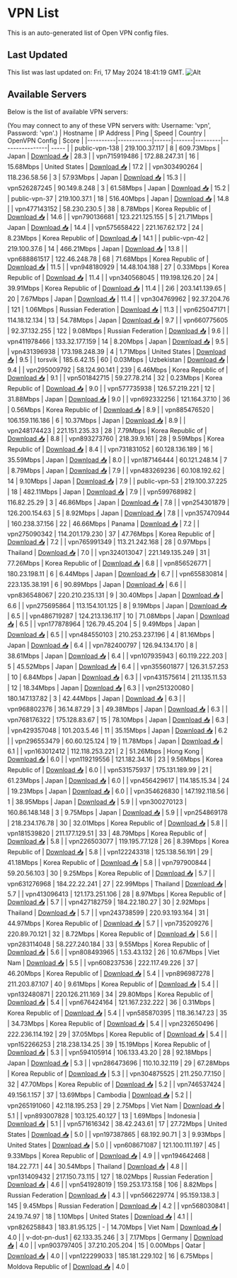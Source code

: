 # VPN List

This is an auto-generated list of Open VPN config files.

## Last Updated

This list was last updated on: Fri, 17 May 2024 18:41:19 GMT.
![Alt](https://repobeats.axiom.co/api/embed/186b98318ef1479477931607c1ad7d823f12451f.svg "Repobeats analytics image")

## Available Servers

Below is the list of available VPN servers:

(You may connect to any of these VPN servers with: Username: 'vpn', Password: 'vpn'.)
| Hostname | IP Address | Ping | Speed | Country | OpenVPN Config | Score |
|----------|------------|------|-------|---------|----------------| ----- |
| public-vpn-138 | 219.100.37.117 | 8 | 609.73Mbps | Japan | [Download 📥](./configs/server_0_JP.ovpn) | 28.3 |
| vpn715919486 | 172.88.247.31 | 16 | 15.68Mbps | United States | [Download 📥](./configs/server_1_US.ovpn) | 17.2 |
| vpn303490264 | 118.236.58.56 | 3 | 57.93Mbps | Japan | [Download 📥](./configs/server_2_JP.ovpn) | 15.3 |
| vpn526287245 | 90.149.8.248 | 3 | 61.58Mbps | Japan | [Download 📥](./configs/server_3_JP.ovpn) | 15.2 |
| public-vpn-37 | 219.100.37.1 | 18 | 516.40Mbps | Japan | [Download 📥](./configs/server_4_JP.ovpn) | 14.8 |
| vpn477143152 | 58.230.230.5 | 38 | 8.78Mbps | Korea Republic of | [Download 📥](./configs/server_5_KR.ovpn) | 14.6 |
| vpn790136681 | 123.221.125.155 | 5 | 21.71Mbps | Japan | [Download 📥](./configs/server_6_JP.ovpn) | 14.4 |
| vpn575658422 | 221.167.62.172 | 24 | 8.23Mbps | Korea Republic of | [Download 📥](./configs/server_7_KR.ovpn) | 14.1 |
| public-vpn-42 | 219.100.37.6 | 14 | 466.21Mbps | Japan | [Download 📥](./configs/server_8_JP.ovpn) | 13.8 |
| vpn688861517 | 122.46.248.78 | 68 | 71.68Mbps | Korea Republic of | [Download 📥](./configs/server_9_KR.ovpn) | 11.5 |
| vpn948180929 | 14.48.104.188 | 27 | 0.33Mbps | Korea Republic of | [Download 📥](./configs/server_10_KR.ovpn) | 11.4 |
| vpn340568045 | 119.198.126.20 | 24 | 39.91Mbps | Korea Republic of | [Download 📥](./configs/server_11_KR.ovpn) | 11.4 |
| 2i6 | 203.141.139.65 | 20 | 7.67Mbps | Japan | [Download 📥](./configs/server_12_JP.ovpn) | 11.4 |
| vpn304769962 | 92.37.204.76 | 121 | 1.06Mbps | Russian Federation | [Download 📥](./configs/server_13_RU.ovpn) | 11.3 |
| vpn625047171 | 114.18.12.134 | 13 | 54.78Mbps | Japan | [Download 📥](./configs/server_14_JP.ovpn) | 9.7 |
| vpn660775605 | 92.37.132.255 | 122 | 9.08Mbps | Russian Federation | [Download 📥](./configs/server_15_RU.ovpn) | 9.6 |
| vpn411978466 | 133.32.177.159 | 14 | 8.20Mbps | Japan | [Download 📥](./configs/server_16_JP.ovpn) | 9.5 |
| vpn431396938 | 173.198.248.39 | 4 | 1.71Mbps | United States | [Download 📥](./configs/server_17_US.ovpn) | 9.5 |
| torsvik | 185.6.42.15 | 60 | 0.03Mbps | Uzbekistan | [Download 📥](./configs/server_18_UZ.ovpn) | 9.4 |
| vpn295009792 | 58.124.90.141 | 239 | 6.46Mbps | Korea Republic of | [Download 📥](./configs/server_19_KR.ovpn) | 9.1 |
| vpn501842715 | 59.27.78.214 | 32 | 0.23Mbps | Korea Republic of | [Download 📥](./configs/server_20_KR.ovpn) | 9.0 |
| vpn577735938 | 126.57.219.221 | 12 | 31.88Mbps | Japan | [Download 📥](./configs/server_21_JP.ovpn) | 9.0 |
| vpn692332256 | 121.164.37.10 | 36 | 0.56Mbps | Korea Republic of | [Download 📥](./configs/server_22_KR.ovpn) | 8.9 |
| vpn885476520 | 106.159.116.186 | 6 | 10.37Mbps | Japan | [Download 📥](./configs/server_23_JP.ovpn) | 8.9 |
| vpn248174423 | 221.151.235.33 | 28 | 7.79Mbps | Korea Republic of | [Download 📥](./configs/server_24_KR.ovpn) | 8.8 |
| vpn893273760 | 218.39.9.161 | 28 | 9.59Mbps | Korea Republic of | [Download 📥](./configs/server_25_KR.ovpn) | 8.4 |
| vpn731831052 | 60.128.136.189 | 16 | 35.59Mbps | Japan | [Download 📥](./configs/server_26_JP.ovpn) | 8.0 |
| vpn187146444 | 60.121.248.14 | 7 | 8.79Mbps | Japan | [Download 📥](./configs/server_27_JP.ovpn) | 7.9 |
| vpn483269236 | 60.108.192.62 | 14 | 9.10Mbps | Japan | [Download 📥](./configs/server_28_JP.ovpn) | 7.9 |
| public-vpn-53 | 219.100.37.225 | 18 | 482.11Mbps | Japan | [Download 📥](./configs/server_29_JP.ovpn) | 7.9 |
| vpn599768982 | 116.82.25.29 | 3 | 46.86Mbps | Japan | [Download 📥](./configs/server_30_JP.ovpn) | 7.8 |
| vpn254301879 | 126.200.154.63 | 5 | 8.92Mbps | Japan | [Download 📥](./configs/server_31_JP.ovpn) | 7.8 |
| vpn357470944 | 160.238.37.156 | 22 | 46.66Mbps | Panama | [Download 📥](./configs/server_32_PA.ovpn) | 7.2 |
| vpn275090342 | 114.201.179.230 | 37 | 47.76Mbps | Korea Republic of | [Download 📥](./configs/server_33_KR.ovpn) | 7.2 |
| vpn765991349 | 113.21.242.168 | 28 | 0.97Mbps | Thailand | [Download 📥](./configs/server_34_TH.ovpn) | 7.0 |
| vpn324013047 | 221.149.135.249 | 31 | 77.26Mbps | Korea Republic of | [Download 📥](./configs/server_35_KR.ovpn) | 6.8 |
| vpn856526771 | 180.23.198.11 | 6 | 6.44Mbps | Japan | [Download 📥](./configs/server_36_JP.ovpn) | 6.7 |
| vpn655830814 | 223.135.38.191 | 6 | 90.89Mbps | Japan | [Download 📥](./configs/server_37_JP.ovpn) | 6.6 |
| vpn836548067 | 220.210.235.131 | 9 | 30.40Mbps | Japan | [Download 📥](./configs/server_38_JP.ovpn) | 6.6 |
| vpn275695864 | 113.154.101.125 | 8 | 9.19Mbps | Japan | [Download 📥](./configs/server_39_JP.ovpn) | 6.5 |
| vpn486719287 | 124.213.136.117 | 10 | 71.08Mbps | Japan | [Download 📥](./configs/server_40_JP.ovpn) | 6.5 |
| vpn177878964 | 126.79.45.204 | 5 | 9.49Mbps | Japan | [Download 📥](./configs/server_41_JP.ovpn) | 6.5 |
| vpn484550103 | 210.253.237.196 | 4 | 81.16Mbps | Japan | [Download 📥](./configs/server_42_JP.ovpn) | 6.4 |
| vpn782400797 | 126.94.134.170 | 8 | 38.61Mbps | Japan | [Download 📥](./configs/server_43_JP.ovpn) | 6.4 |
| vpn107935943 | 60.119.222.203 | 5 | 45.52Mbps | Japan | [Download 📥](./configs/server_44_JP.ovpn) | 6.4 |
| vpn355601877 | 126.31.57.253 | 10 | 6.84Mbps | Japan | [Download 📥](./configs/server_45_JP.ovpn) | 6.3 |
| vpn431575614 | 211.135.11.53 | 12 | 18.34Mbps | Japan | [Download 📥](./configs/server_46_JP.ovpn) | 6.3 |
| vpn251320080 | 180.147.137.82 | 3 | 42.44Mbps | Japan | [Download 📥](./configs/server_47_JP.ovpn) | 6.3 |
| vpn968802376 | 36.14.87.29 | 3 | 49.38Mbps | Japan | [Download 📥](./configs/server_48_JP.ovpn) | 6.3 |
| vpn768176322 | 175.128.83.67 | 15 | 78.10Mbps | Japan | [Download 📥](./configs/server_49_JP.ovpn) | 6.3 |
| vpn429357048 | 101.203.5.46 | 11 | 35.15Mbps | Japan | [Download 📥](./configs/server_50_JP.ovpn) | 6.2 |
| vpn296553479 | 60.60.125.124 | 19 | 11.78Mbps | Japan | [Download 📥](./configs/server_51_JP.ovpn) | 6.1 |
| vpn163012412 | 112.118.253.221 | 2 | 51.26Mbps | Hong Kong | [Download 📥](./configs/server_52_HK.ovpn) | 6.0 |
| vpn119219556 | 121.182.34.16 | 23 | 9.56Mbps | Korea Republic of | [Download 📥](./configs/server_53_KR.ovpn) | 6.0 |
| vpn531575937 | 175.131.189.99 | 21 | 61.23Mbps | Japan | [Download 📥](./configs/server_54_JP.ovpn) | 6.0 |
| vpn456429617 | 114.185.15.34 | 24 | 19.23Mbps | Japan | [Download 📥](./configs/server_55_JP.ovpn) | 6.0 |
| vpn354626830 | 147.192.118.56 | 1 | 38.95Mbps | Japan | [Download 📥](./configs/server_56_JP.ovpn) | 5.9 |
| vpn300270123 | 160.86.148.148 | 3 | 9.75Mbps | Japan | [Download 📥](./configs/server_57_JP.ovpn) | 5.9 |
| vpn254869178 | 218.234.176.78 | 30 | 32.01Mbps | Korea Republic of | [Download 📥](./configs/server_58_KR.ovpn) | 5.8 |
| vpn181539820 | 211.177.129.51 | 33 | 48.79Mbps | Korea Republic of | [Download 📥](./configs/server_59_KR.ovpn) | 5.8 |
| vpn226503077 | 119.195.77.128 | 26 | 8.39Mbps | Korea Republic of | [Download 📥](./configs/server_60_KR.ovpn) | 5.8 |
| vpn122243318 | 125.138.56.191 | 29 | 41.18Mbps | Korea Republic of | [Download 📥](./configs/server_61_KR.ovpn) | 5.8 |
| vpn797900844 | 59.20.56.103 | 30 | 9.25Mbps | Korea Republic of | [Download 📥](./configs/server_62_KR.ovpn) | 5.7 |
| vpn631276968 | 184.22.22.241 | 27 | 22.99Mbps | Thailand | [Download 📥](./configs/server_63_TH.ovpn) | 5.7 |
| vpn413096413 | 121.173.251.106 | 28 | 8.97Mbps | Korea Republic of | [Download 📥](./configs/server_64_KR.ovpn) | 5.7 |
| vpn427182759 | 184.22.180.27 | 30 | 2.92Mbps | Thailand | [Download 📥](./configs/server_65_TH.ovpn) | 5.7 |
| vpn243738599 | 220.93.193.164 | 31 | 44.97Mbps | Korea Republic of | [Download 📥](./configs/server_66_KR.ovpn) | 5.7 |
| vpn735209276 | 220.89.70.121 | 32 | 8.72Mbps | Korea Republic of | [Download 📥](./configs/server_67_KR.ovpn) | 5.6 |
| vpn283114048 | 58.227.240.184 | 33 | 9.55Mbps | Korea Republic of | [Download 📥](./configs/server_68_KR.ovpn) | 5.6 |
| vpn808493965 | 1.53.43.132 | 26 | 10.67Mbps | Viet Nam | [Download 📥](./configs/server_69_VN.ovpn) | 5.5 |
| vpn608237536 | 222.117.49.226 | 37 | 46.20Mbps | Korea Republic of | [Download 📥](./configs/server_70_KR.ovpn) | 5.4 |
| vpn896987278 | 211.203.87.107 | 40 | 9.61Mbps | Korea Republic of | [Download 📥](./configs/server_71_KR.ovpn) | 5.4 |
| vpn132480871 | 220.126.211.169 | 34 | 29.80Mbps | Korea Republic of | [Download 📥](./configs/server_72_KR.ovpn) | 5.4 |
| vpn676424164 | 121.167.232.222 | 36 | 0.31Mbps | Korea Republic of | [Download 📥](./configs/server_73_KR.ovpn) | 5.4 |
| vpn585870395 | 118.36.147.23 | 35 | 34.73Mbps | Korea Republic of | [Download 📥](./configs/server_74_KR.ovpn) | 5.4 |
| vpn232650496 | 222.236.114.192 | 29 | 37.05Mbps | Korea Republic of | [Download 📥](./configs/server_75_KR.ovpn) | 5.4 |
| vpn152266253 | 218.238.134.25 | 39 | 15.19Mbps | Korea Republic of | [Download 📥](./configs/server_76_KR.ovpn) | 5.3 |
| vpn594105914 | 106.133.43.20 | 28 | 92.18Mbps | Japan | [Download 📥](./configs/server_77_JP.ovpn) | 5.3 |
| vpn286473696 | 110.10.32.119 | 29 | 67.28Mbps | Korea Republic of | [Download 📥](./configs/server_78_KR.ovpn) | 5.3 |
| vpn304875525 | 211.250.77.150 | 32 | 47.70Mbps | Korea Republic of | [Download 📥](./configs/server_79_KR.ovpn) | 5.2 |
| vpn746537424 | 49.156.1.157 | 37 | 13.69Mbps | Cambodia | [Download 📥](./configs/server_80_KH.ovpn) | 5.2 |
| vpn265191060 | 42.118.195.253 | 29 | 2.75Mbps | Viet Nam | [Download 📥](./configs/server_81_VN.ovpn) | 5.1 |
| vpn893007828 | 103.125.40.127 | 13 | 1.69Mbps | Indonesia | [Download 📥](./configs/server_82_ID.ovpn) | 5.1 |
| vpn571616342 | 38.42.243.61 | 17 | 27.72Mbps | United States | [Download 📥](./configs/server_83_US.ovpn) | 5.0 |
| vpn197387865 | 68.192.90.71 | 3 | 9.93Mbps | United States | [Download 📥](./configs/server_84_US.ovpn) | 5.0 |
| vpn608671087 | 121.100.111.197 | 45 | 9.33Mbps | Korea Republic of | [Download 📥](./configs/server_85_KR.ovpn) | 4.9 |
| vpn194642468 | 184.22.77.1 | 44 | 30.54Mbps | Thailand | [Download 📥](./configs/server_86_TH.ovpn) | 4.8 |
| vpn131409432 | 217.150.73.115 | 127 | 18.02Mbps | Russian Federation | [Download 📥](./configs/server_87_RU.ovpn) | 4.6 |
| vpn541928019 | 159.253.173.158 | 106 | 8.82Mbps | Russian Federation | [Download 📥](./configs/server_88_RU.ovpn) | 4.3 |
| vpn566229774 | 95.159.138.3 | 145 | 9.45Mbps | Russian Federation | [Download 📥](./configs/server_89_RU.ovpn) | 4.2 |
| vpn568030841 | 24.19.74.97 | 18 | 1.10Mbps | United States | [Download 📥](./configs/server_90_US.ovpn) | 4.1 |
| vpn826258843 | 183.81.95.125 | - | 14.70Mbps | Viet Nam | [Download 📥](./configs/server_91_VN.ovpn) | 4.0 |
| v-dot-pn-dus1 | 62.133.35.246 | 3 | 7.17Mbps | Germany | [Download 📥](./configs/server_92_DE.ovpn) | 4.0 |
| vpn903797405 | 37.210.205.204 | 15 | 0.00Mbps | Qatar | [Download 📥](./configs/server_93_QA.ovpn) | 4.0 |
| vpn122299033 | 185.181.229.102 | 16 | 6.75Mbps | Moldova Republic of | [Download 📥](./configs/server_94_MD.ovpn) | 4.0 |
